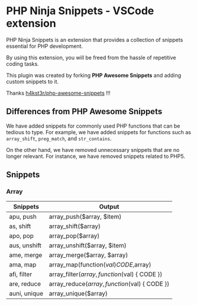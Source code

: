 # PHP Ninja Snippets - VSCode extension

PHP Ninja Snippets is an extension that provides a collection of snippets essential for PHP development. 

By using this extension, you will be freed from the hassle of repetitive coding tasks.

This plugin was created by forking **PHP Awesome Snippets** and adding custom snippets to it.

Thanks <a href="https://github.com/h4kst3r/php-awesome-snippets" target="_blank">h4kst3r/php-awesome-snippets</a> !!!

## Differences from PHP Awesome Snippets

We have added snippets for commonly used PHP functions that can be tedious to type. For example, we have added snippets for functions such as `array_shift`, `preg_match`, and `str_contains`.

On the other hand, we have removed unnecessary snippets that are no longer relevant. For instance, we have removed snippets related to PHP5.

## Snippets

### Array

| Snippets | Output |
| --- | --- |
| apu, push | array_push($array, $item) |
| as, shift | array_shift($array) |
| apo, pop | array_pop($array) |
| aus, unshift | array_unshift($array, $item) |
| ame, merge | array_merge($array, $array) |
| ama, map | array_map(function($val) { CODE } ,$array) |
| afi, filter | array_filter($array, function($val) { CODE }) |
| are, reduce | array_reduce($array, function($val) { CODE }) |
| auni, unique | array_unique($array) |



